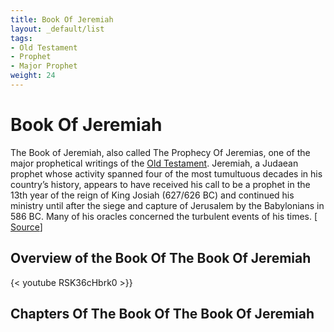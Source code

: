 ```yaml
---
title: Book Of Jeremiah
layout: _default/list
tags:
- Old Testament
- Prophet
- Major Prophet
weight: 24
---
```

# Book Of Jeremiah
The Book of Jeremiah, also called The Prophecy Of Jeremias, one of the major prophetical writings of the [Old Testament](/tags/old-testament/). Jeremiah, a Judaean prophet whose activity spanned four of the most tumultuous decades in his country’s history, appears to have received his call to be a prophet in the 13th year of the reign of King Josiah (627/626 BC) and continued his ministry until after the siege and capture of Jerusalem by the Babylonians in 586 BC. Many of his oracles concerned the turbulent events of his times. [ [Source](https://www.britannica.com/topic/The-Book-of-Jeremiah)]
## Overview of the Book Of The Book Of Jeremiah
{< youtube RSK36cHbrk0 >}}
## Chapters Of The Book Of The Book Of Jeremiah